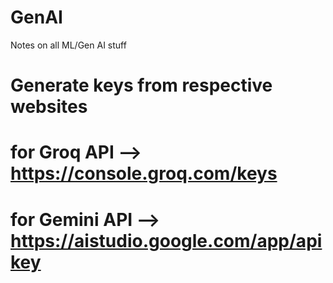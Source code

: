 # GenAI

Notes on all ML/Gen AI stuff 


# Generate keys from respective websites
# for Groq API --> https://console.groq.com/keys

# for Gemini API --> https://aistudio.google.com/app/apikey